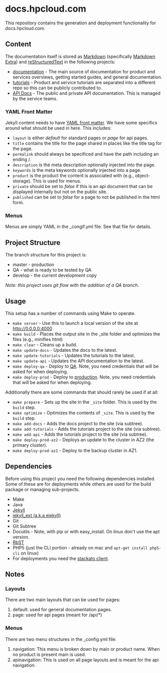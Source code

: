 # docs.hpcloud.com
This repository contains the generation and deployment functionality for docs.hpcloud.com.

## Content
The documentation itself is stored as [Markdown](https://en.wikipedia.org/wiki/Markdown) (specifically [Markdown Extra](https://en.wikipedia.org/wiki/Markdown_Extra)) and [reStructuredText](https://en.wikipedia.org/wiki/ReStructuredText) in the following projects:

* [documentation](https://git.hpcloud.net/DevExDocs/documentation) - The main source of documentation for product and services overviews, getting started guides, and general documentation.
* [tutorials](https://git.hpcloud.net/DevExDocs/tutorials) - Product and service tutorials are separated into a different repo so this can be publicly contributed to.
* [API Docs](https://git.hpcloud.net:DevExDocs/apihome) - The public and private API documentation. This is managed by the service teams.

### YAML Front Matter
Jekyll content needs to have [YAML front matter](https://github.com/mojombo/jekyll/wiki/YAML-Front-Matter). We have some specifics around what should be used in here. This includes:

* `layout` is either _default_ for standard pages or _page_ for api pages.
* `title` contains the title for the page shared in places like the title tag for the page.
* `permalink` should always be specificed and have the path including an ending /.
* `description` is the meta description optionally injected into the page.
* `keywords` is the meta keywords optionally injected into a page.
* `product` is the product the content is associated with (e.g., object-storage). This is used for menus.
* `private` should be set to _false_ if this is an api document that can be displayed internally but not on the public site.
* `published` can be set to _false_ for a page to not be published in the html form.

### Menus
Menus are simply YAML in the _congif.yml file. See that file for details.

## Project Structure
The branch structure for this project is:

* master - production
* QA - what is ready to be tested by QA
* develop - the current development copy

_Note: this project uses git flow with the addition of a QA branch._

## Usage

This setup has a number of commands using Make to operate.

* `make server` - Use this to launch a local version of the site at http://0.0.0.0:4000
* `make build` - Places the output site in the _site folder and optimizes the files (e.g., minifies html)
* `make clear` - Cleans up a build.
* `make update-docs` - Updates the docs to the latest.
* `make update-tutorials` - Updates the tutorials to the latest.
* `make update-api` - Updates the API documentation to the latest.
* `make deploy-qa` - Deploy to [QA](http://docs.qa.devex.uswest.hpcloud.net/). Note, you need credentials that will be asked for when deploying.
* `make deploy-prod` -  Deploy to [production](http://docs.hpcloud.com/). Note, you need credentials that will be asked for when deploying.

Additionally there are some commands that should rarely be used if at all:

* `make prepare` - Sets up the site in the `_site` folder. This is used by the `build` step.
* `make optimize` - Optimizes the contents of `_site`. This is used by the `build` step.
* `make add-docs` - Adds the docs project to the site (via subtree).
* `make add-tutorials` - Adds the tutorials project to the site (via subtree).
* `make add-api` - Adds the tutorials project to the site (via subtree).
* `make deploy-prod-az2` - Deploys an update to the cluster in AZ2 (the primary cluster).
* `make deploy-prod-az1` - Deploy to the backup cluster in AZ1.

## Dependencies

Before using this project you need the following dependencies installed. Some of these are for deployments while others are used for the build package or managing sub-projects.

* Make
* Java
* [Jekyll](jekyllrb.com)
* [jekyll_ext (a.k.a ejekyll)](https://github.com/rfelix/jekyll_ext)
* Git
* Git Subtree
* Docutils - Note, with pip or with easy_install. On linux don't use the apt version.
* [RbST](http://rubygems.org/gems/RbST)
* PHP5 (just the CLI portion - already on mac and `apt-get install php5-cli` on linux)
* For deployments you need the [stackato client](https://api.stackato-prod-1-az2.devex.uswest.hpcloud.net/console/client/).

## Notes

### Layouts

There are two main layouts that can be used for pages:

1. default: used for general documentation pages.
2. page: used for api pages (meant for /api/*)

### Menus

There are two menu structures in the _config.yml file:

1. navigation: This menu is broken down by main or product name. When no product is present main is used.
2. apinavigation: This is used on all page layouts and is meant for the api navigation.
